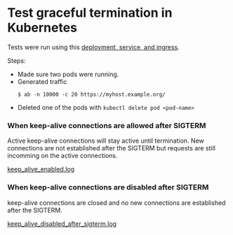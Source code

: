 # Test graceful termination in Kubernetes

Tests were run using this [deployment, service, and ingress](deployment.yaml).

Steps:

* Made sure two pods were running.
* Generated traffic
    ```
    $ ab -n 10000 -c 20 https://myhost.example.org/
    ```
* Deleted one of the pods with `kubectl delete pod <pod-name>`


### When keep-alive connections are allowed after SIGTERM

Active keep-alive connections will stay active until termination. New
connections are not established after the SIGTERM but requests are still
incomming on the active connections.

[keep_alive_enabled.log](keep_alive_enabled.log#L4082)


### When keep-alive connections are disabled after SIGTERM

keep-alive connections are closed and no new connections are established after
the SIGTERM.

[keep_alive_disabled_after_sigterm.log](keep_alive_disabled_after_sigterm.log#L852)
